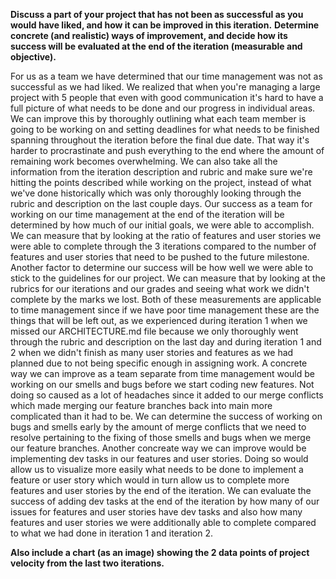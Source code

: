**Discuss a part of your project that has not been as successful as you would have liked, and how it can be improved in this iteration.**
**Determine concrete (and realistic) ways of improvement, and decide how its success will be evaluated at the end of the iteration (measurable and objective).**

For us as a team we have determined that our time management was not as successful as we had liked. We realized that when you're managing a large project with 5 people that even with good communication it's hard to have a full picture of what needs to be done and our progress in individual areas. We can improve this by thoroughly outlining what each team member is going to be working on and setting deadlines for what needs to be finished spanning throughout the iteration before the final due date. That way it's harder to procrastinate and push everything to the end where the amount of remaining work becomes overwhelming. We can also take all the information from the iteration description and rubric and make sure we're hitting the points described while working on the project, instead of what we've done historically which was only thoroughly looking through the rubric and description on the last couple days. Our success as a team for working on our time management at the end of the iteration will be determined by how much of our initial goals, we were able to accomplish. We can measure that by looking at the ratio of features and user stories we were able to complete through the 3 iterations compared to the number of features and user stories that need to be pushed to the future milestone. Another factor to determine our success will be how well we were able to stick to the guidelines for our project. We can measure that by looking at the rubrics for our iterations and our grades and seeing what work we didn't complete by the marks we lost. Both of these measurements are applicable to time management since if we have poor time management these are the things that will be left out, as we experienced during iteration 1 when we missed our ARCHITECTURE.md file because we only thoroughly went through the rubric and description on the last day and during iteration 1 and 2 when we didn't finish as many user stories and features as we had planned due to not being specific enough in assigning work. A concrete way we can improve as a team separate from time management would be working on our smells and bugs before we start coding new features. Not doing so caused as a lot of headaches since it added to our merge conflicts which made merging our feature branches back into main more complicated than it had to be. We can determine the success of working on bugs and smells early by the amount of merge conflicts that we need to resolve pertaining to the fixing of those smells and bugs when we merge our feature branches. Another concreate way we can improve would be implementing dev tasks in our features and user stories. Doing so would allow us to visualize more easily what needs to be done to implement a feature or user story which would in turn allow us to complete more features and user stories by the end of the iteration. We can evaluate the success of adding dev tasks at the end of the iteration by how many of our issues for features and user stories have dev tasks and also how many features and user stories we were additionally able to complete compared to what we had done in iteration 1 and iteration 2. 


**Also include a chart (as an image) showing the 2 data points of project velocity from the last two iterations.**

